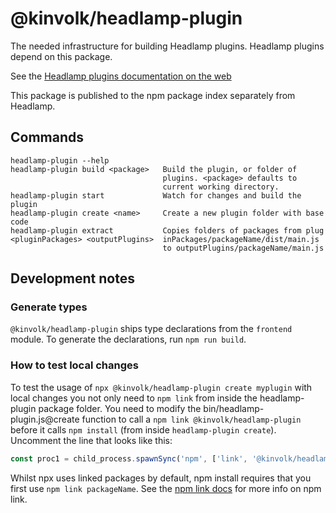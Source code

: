 # @kinvolk/headlamp-plugin

The needed infrastructure for building Headlamp plugins. 
Headlamp plugins depend on this package.

See the [Headlamp plugins documentation on the web](
https://kinvolk.io/docs/headlamp/latest/development/plugins/)

This package is published to the npm package index separately from Headlamp.

## Commands

```
headlamp-plugin --help
headlamp-plugin build <package>   Build the plugin, or folder of
                                  plugins. <package> defaults to
                                  current working directory.
headlamp-plugin start             Watch for changes and build the plugin
headlamp-plugin create <name>     Create a new plugin folder with base code
headlamp-plugin extract           Copies folders of packages from plug
<pluginPackages> <outputPlugins>  inPackages/packageName/dist/main.js
                                  to outputPlugins/packageName/main.js
```

## Development notes

### Generate types

`@kinvolk/headlamp-plugin` ships type declarations from the `frontend` module.
To generate the declarations, run `npm run build`.

### How to test local changes

To test the usage of `npx @kinvolk/headlamp-plugin create myplugin` with 
local changes you not only need to `npm link` from inside the headlamp-plugin
package folder. You need to modify the bin/headlamp-plugin.js@create
function to call a `npm link @kinvolk/headlamp-plugin` before it 
calls `npm install` (from inside `headlamp-plugin create`). 
Uncomment the line that looks like this:

```javascript
const proc1 = child_process.spawnSync('npm', ['link', '@kinvolk/headlamp-plugin'], {cwd: dstFolder});
```

Whilst npx uses linked packages by default, npm install requires that you first use
`npm link packageName`. See the [npm link docs](
https://docs.npmjs.com/cli/v7/commands/npm-link) for more info on npm link.
